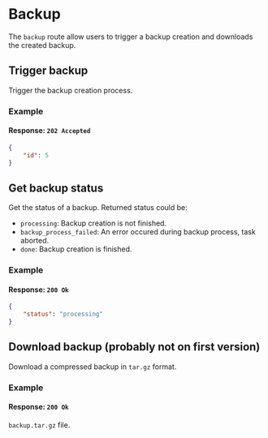 # Backup

The `backup` route allow users to trigger a backup creation and downloads the created backup.

## Trigger backup

<RouteHighlighter method="POST" route="/backup"/>

Trigger the backup creation process.

### Example

<code-samples id="post_backup_1" />

#### Response: `202 Accepted`

```json
{
    "id": 5
}
```

## Get backup status

<RouteHighlighter method="GET" route="/backup/:backup_uid/status"/>

Get the status of a backup.
Returned status could be:

- `processing`: Backup creation is not finished.
- `backup_process_failed`: An error occured during backup process, task aborted.
- `done`: Backup creation is finished.

### Example

<code-samples id="get_backup_status_1" />

#### Response: `200 Ok`

```json
{
    "status": "processing"
}
```

## Download backup (probably not on first version)

<RouteHighlighter method="GET" route="/backup/:backup_uid"/>

Download a compressed backup in `tar.gz` format.

### Example

<code-samples id="get_backup_1" />

#### Response: `200 Ok`

`backup.tar.gz` file.

